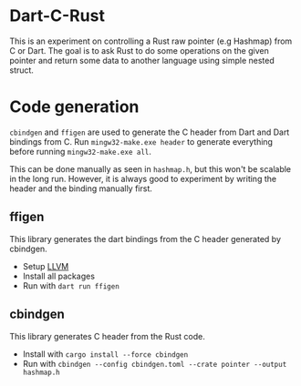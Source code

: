 # Dart-C-Rust
This is an experiment on controlling a Rust raw pointer (e.g Hashmap) from C or Dart. The goal is to ask Rust to do some operations on the given pointer and return some data to another language using simple nested struct.

# Code generation
`cbindgen` and `ffigen` are used to generate the C header from Dart and Dart bindings from C. Run `mingw32-make.exe header` to generate everything before running `mingw32-make.exe all`.

This can be done manually as seen in `hashmap.h`, but this won't be scalable in the long run. However, it is always good to experiment by writing the header and the binding manually first.

## ffigen
This library generates the dart bindings from the C header generated by cbindgen.
- Setup [LLVM](https://pub.dev/packages/ffigen#installing-llvm)
- Install all packages
- Run with `dart run ffigen`

## cbindgen
This library generates C header from the Rust code. 
- Install with `cargo install --force cbindgen`
- Run with `cbindgen --config cbindgen.toml --crate pointer --output hashmap.h`
